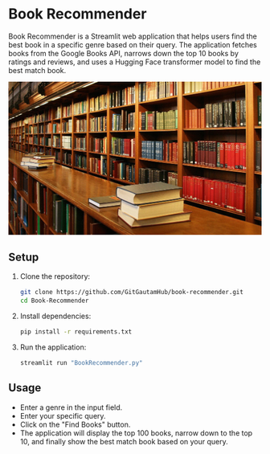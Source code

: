 # Book Recommender

Book Recommender is a Streamlit web application that helps users find the best book in a specific genre based on their query. The application fetches books from the Google Books API, narrows down the top 10 books by ratings and reviews, and uses a Hugging Face transformer model to find the best match book.

![Book Image](book.jpg)

## Setup

1. Clone the repository:
   ```bash
   git clone https://github.com/GitGautamHub/book-recommender.git
   cd Book-Recommender
2. Install dependencies:
   ```bash
   pip install -r requirements.txt

3. Run the application:
   ```bash
   streamlit run "BookRecommender.py"

## Usage
- Enter a genre in the input field.
- Enter your specific query.
- Click on the "Find Books" button.
- The application will display the top 100 books, narrow down to the top 10, and finally show the best match book based on your query.